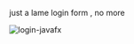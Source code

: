 just a lame login form , no more

![login-javafx](https://github.com/amjedBllr/javafx-login/assets/97470149/7e5eee14-abdd-4b1d-b9ef-898316b32677)
